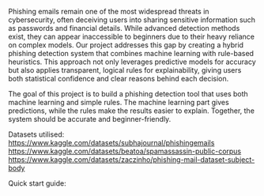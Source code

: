 Phishing emails remain one of the most widespread threats in cybersecurity, often deceiving users into sharing sensitive information such as passwords and financial details. While advanced detection methods exist, they can appear inaccessible to beginners due to their heavy reliance on complex models. Our project addresses this gap by creating a hybrid phishing detection system that combines machine learning with rule-based heuristics. This approach not only leverages predictive models for accuracy but also applies transparent, logical rules for explainability, giving users both statistical confidence and clear reasons behind each decision.

The goal of this project is to build a phishing detection tool that uses both machine learning and simple rules. The machine learning part gives predictions, while the rules make the results easier to explain. Together, the system should be accurate and beginner-friendly.

Datasets utilised:
https://www.kaggle.com/datasets/subhajournal/phishingemails
https://www.kaggle.com/datasets/beatoa/spamassassin-public-corpus
https://www.kaggle.com/datasets/zaczinho/phishing-mail-dataset-subject-body

Quick start guide:
